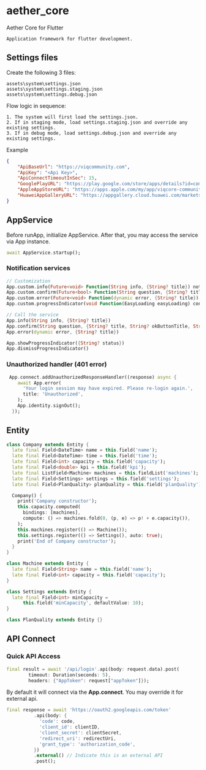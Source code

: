 # aether_core

Aether Core for Flutter
    
    Application framework for flutter development.    

## Settings files
Create the following 3 files:

    assets\system\settings.json
    assets\system\settings.staging.json
    assets\system\settings.debug.json

Flow logic in sequence:

    1. The system will first load the settings.json.
    2. If in staging mode, load settings.staging.json and override any existing settings.
    3. If in debug mode, load settings.debug.json and override any existing settings.

Example
~~~json
{
    "ApiBaseUrl": "https://viqcommunity.com",
    "ApiKey": "<Api Key>",
    "ApiConnectTimeoutInSec": 15,
    "GooglePlayURL": "https://play.google.com/store/apps/details?id=com.viqcore.community_live",
    "AppleAppStoreURL": "https://apps.apple.com/my/app/viqcore-community/id1499329657",
    "HuaweiAppGalleryURL": "https://appgallery.cloud.huawei.com/marketshare/app/C102024395?locale=en_GB&source=appshare&subsource=C102024395"
}
~~~

## AppService
Before runApp, initialize AppService. After that, you may access the service via App instance.
~~~dart
await AppService.startup(); 
~~~

### Notification services
~~~dart
// Customization
App.custom.info(Future<void> Function(String info, {String? title}) notifyInfo)
App.custom.confirm(Future<bool> Function(String question, {String? title, String? okButtonTitle, String? cancelButtonTitle})
App.custom.error(Future<void> Function(dynamic error, {String? title}) notifyError)
App.custom.progressIndicator(void Function(EasyLoading easyLoading) configure)

// Call the service
App.info(String info, {String? title})
App.confirm(String question, {String? title, String? okButtonTitle, String? cancelButtonTitle})
App.error(dynamic error, {String? title})

App.showProgressIndicator({String? status})
App.dismissProgressIndicator()
~~~

### Unauthorized handler (401 error)
~~~dart
 App.connect.addUnauthorizedResponseHandler((response) async {
    await App.error(
      'Your login session may have expired. Please re-login again.',
      title: 'Unauthorized',
    );
    App.identity.signOut();
  });
~~~

## Entity
~~~dart
class Company extends Entity {
  late final Field<DateTime> name = this.field('name');
  late final Field<DateTime> time = this.field('time');
  late final Field<int> capacity = this.field('capacity');
  late final Field<double> kpi = this.field('kpi');
  late final ListField<Machine> machines = this.fieldList('machines');
  late final Field<Settings> settings = this.field('settings');
  late final Field<PlanQuality> planQuality = this.field('planQuality');

  Company() {
    print('Company constructor');
    this.capacity.computed(
      bindings: [machines],
      compute: () => machines.fold(0, (p, e) => p! + e.capacity()),
    );
    this.machines.register(() => Machine());
    this.settings.register(() => Settings(), auto: true);
    print('End of Company constructor');
  }
}

class Machine extends Entity {
  late final Field<String> name = this.field('name');
  late final Field<int> capacity = this.field('capacity');
}

class Settings extends Entity {
  late final Field<int> minCapacity =
      this.field('minCapacity', defaultValue: 10);
}

class PlanQuality extends Entity {}
~~~

## API Connect
### Quick API Access
~~~dart
final result = await '/api/login'.api(body: request.data).post(
        timeout: Duration(seconds: 5),
        headers: {"AppToken": request["appToken"]});
~~~
By default it will connect via the **App.connect**. You may override it for external api.
~~~dart
final response = await 'https://oauth2.googleapis.com/token'
          .api(body: {
            'code': code,
            'client_id': clientID,
            'client_secret': clientSecret,
            'redirect_uri': redirectUri,
            'grant_type': 'authorization_code',
          })
          .external() // Indicate this is an external API
          .post();
~~~
